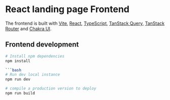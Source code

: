 # React landing page Frontend

The frontend is built with [Vite](https://vitejs.dev/), [React](https://reactjs.org/), [TypeScript](https://www.typescriptlang.org/), [TanStack Query](https://tanstack.com/query), [TanStack Router](https://tanstack.com/router) and [Chakra UI](https://chakra-ui.com/).

## Frontend development


```bash
# Install npm dependencies
npm install

```bash
# Run dev local instance
npm run dev
```
```bash
# compile a production version to deploy
npm run build
```